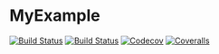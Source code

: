 # MyExample

[![Build Status](https://travis-ci.com/snossol/MyExample.jl.svg?branch=master)](https://travis-ci.com/snossol/MyExample.jl)
[![Build Status](https://ci.appveyor.com/api/projects/status/github/snossol/MyExample.jl?svg=true)](https://ci.appveyor.com/project/snossol/MyExample-jl)
[![Codecov](https://codecov.io/gh/snossol/MyExample.jl/branch/master/graph/badge.svg)](https://codecov.io/gh/snossol/MyExample.jl)
[![Coveralls](https://coveralls.io/repos/github/snossol/MyExample.jl/badge.svg?branch=master)](https://coveralls.io/github/snossol/MyExample.jl?branch=master)
